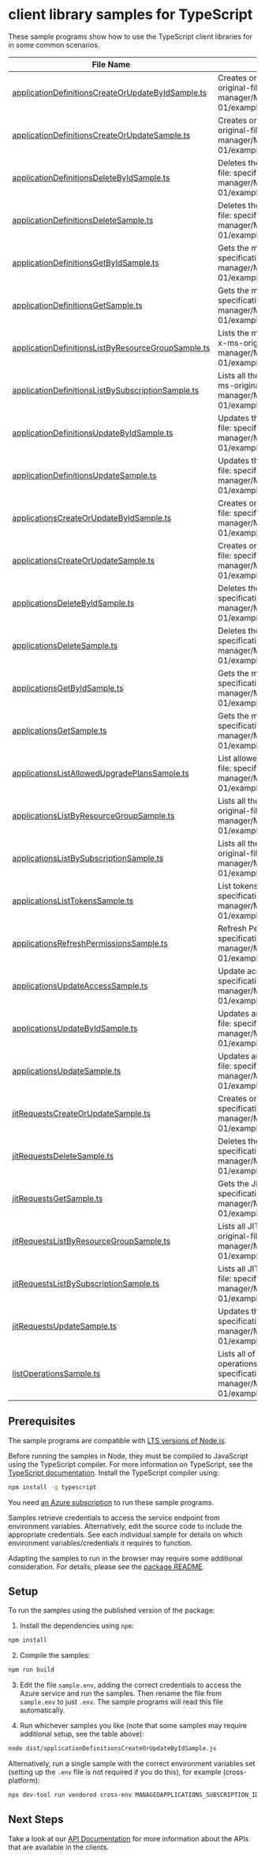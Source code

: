 # client library samples for TypeScript

These sample programs show how to use the TypeScript client libraries for in some common scenarios.

| **File Name**                                                                                         | **Description**                                                                                                                                                                                                           |
| ----------------------------------------------------------------------------------------------------- | ------------------------------------------------------------------------------------------------------------------------------------------------------------------------------------------------------------------------- |
| [applicationDefinitionsCreateOrUpdateByIdSample.ts][applicationdefinitionscreateorupdatebyidsample]   | Creates or updates a managed application definition. x-ms-original-file: specification/solutions/resource-manager/Microsoft.Solutions/stable/2021-07-01/examples/createOrUpdateApplicationDefinition.json                 |
| [applicationDefinitionsCreateOrUpdateSample.ts][applicationdefinitionscreateorupdatesample]           | Creates or updates a managed application definition. x-ms-original-file: specification/solutions/resource-manager/Microsoft.Solutions/stable/2021-07-01/examples/createOrUpdateApplicationDefinition.json                 |
| [applicationDefinitionsDeleteByIdSample.ts][applicationdefinitionsdeletebyidsample]                   | Deletes the managed application definition. x-ms-original-file: specification/solutions/resource-manager/Microsoft.Solutions/stable/2021-07-01/examples/deleteApplicationDefinition.json                                  |
| [applicationDefinitionsDeleteSample.ts][applicationdefinitionsdeletesample]                           | Deletes the managed application definition. x-ms-original-file: specification/solutions/resource-manager/Microsoft.Solutions/stable/2021-07-01/examples/deleteApplicationDefinition.json                                  |
| [applicationDefinitionsGetByIdSample.ts][applicationdefinitionsgetbyidsample]                         | Gets the managed application definition. x-ms-original-file: specification/solutions/resource-manager/Microsoft.Solutions/stable/2021-07-01/examples/getApplicationDefinition.json                                        |
| [applicationDefinitionsGetSample.ts][applicationdefinitionsgetsample]                                 | Gets the managed application definition. x-ms-original-file: specification/solutions/resource-manager/Microsoft.Solutions/stable/2021-07-01/examples/getApplicationDefinition.json                                        |
| [applicationDefinitionsListByResourceGroupSample.ts][applicationdefinitionslistbyresourcegroupsample] | Lists the managed application definitions in a resource group. x-ms-original-file: specification/solutions/resource-manager/Microsoft.Solutions/stable/2021-07-01/examples/listApplicationDefinitionsByResourceGroup.json |
| [applicationDefinitionsListBySubscriptionSample.ts][applicationdefinitionslistbysubscriptionsample]   | Lists all the application definitions within a subscription. x-ms-original-file: specification/solutions/resource-manager/Microsoft.Solutions/stable/2021-07-01/examples/listApplicationDefinitionsBySubscription.json    |
| [applicationDefinitionsUpdateByIdSample.ts][applicationdefinitionsupdatebyidsample]                   | Updates the managed application definition. x-ms-original-file: specification/solutions/resource-manager/Microsoft.Solutions/stable/2021-07-01/examples/updateApplicationDefinition.json                                  |
| [applicationDefinitionsUpdateSample.ts][applicationdefinitionsupdatesample]                           | Updates the managed application definition. x-ms-original-file: specification/solutions/resource-manager/Microsoft.Solutions/stable/2021-07-01/examples/updateApplicationDefinition.json                                  |
| [applicationsCreateOrUpdateByIdSample.ts][applicationscreateorupdatebyidsample]                       | Creates or updates a managed application. x-ms-original-file: specification/solutions/resource-manager/Microsoft.Solutions/stable/2021-07-01/examples/createOrUpdateApplicationById.json                                  |
| [applicationsCreateOrUpdateSample.ts][applicationscreateorupdatesample]                               | Creates or updates a managed application. x-ms-original-file: specification/solutions/resource-manager/Microsoft.Solutions/stable/2021-07-01/examples/createOrUpdateApplication.json                                      |
| [applicationsDeleteByIdSample.ts][applicationsdeletebyidsample]                                       | Deletes the managed application. x-ms-original-file: specification/solutions/resource-manager/Microsoft.Solutions/stable/2021-07-01/examples/deleteApplicationById.json                                                   |
| [applicationsDeleteSample.ts][applicationsdeletesample]                                               | Deletes the managed application. x-ms-original-file: specification/solutions/resource-manager/Microsoft.Solutions/stable/2021-07-01/examples/deleteApplication.json                                                       |
| [applicationsGetByIdSample.ts][applicationsgetbyidsample]                                             | Gets the managed application. x-ms-original-file: specification/solutions/resource-manager/Microsoft.Solutions/stable/2021-07-01/examples/getApplicationById.json                                                         |
| [applicationsGetSample.ts][applicationsgetsample]                                                     | Gets the managed application. x-ms-original-file: specification/solutions/resource-manager/Microsoft.Solutions/stable/2021-07-01/examples/getApplication.json                                                             |
| [applicationsListAllowedUpgradePlansSample.ts][applicationslistallowedupgradeplanssample]             | List allowed upgrade plans for application. x-ms-original-file: specification/solutions/resource-manager/Microsoft.Solutions/stable/2021-07-01/examples/listAllowedUpgradePlans.json                                      |
| [applicationsListByResourceGroupSample.ts][applicationslistbyresourcegroupsample]                     | Lists all the applications within a resource group. x-ms-original-file: specification/solutions/resource-manager/Microsoft.Solutions/stable/2021-07-01/examples/listApplicationsByResourceGroup.json                      |
| [applicationsListBySubscriptionSample.ts][applicationslistbysubscriptionsample]                       | Lists all the applications within a subscription. x-ms-original-file: specification/solutions/resource-manager/Microsoft.Solutions/stable/2021-07-01/examples/listApplicationsByResourceGroup.json                        |
| [applicationsListTokensSample.ts][applicationslisttokenssample]                                       | List tokens for application. x-ms-original-file: specification/solutions/resource-manager/Microsoft.Solutions/stable/2021-07-01/examples/listToken.json                                                                   |
| [applicationsRefreshPermissionsSample.ts][applicationsrefreshpermissionssample]                       | Refresh Permissions for application. x-ms-original-file: specification/solutions/resource-manager/Microsoft.Solutions/stable/2021-07-01/examples/refreshApplicationPermissions.json                                       |
| [applicationsUpdateAccessSample.ts][applicationsupdateaccesssample]                                   | Update access for application. x-ms-original-file: specification/solutions/resource-manager/Microsoft.Solutions/stable/2021-07-01/examples/updateAccess.json                                                              |
| [applicationsUpdateByIdSample.ts][applicationsupdatebyidsample]                                       | Updates an existing managed application. x-ms-original-file: specification/solutions/resource-manager/Microsoft.Solutions/stable/2021-07-01/examples/updateApplicationById.json                                           |
| [applicationsUpdateSample.ts][applicationsupdatesample]                                               | Updates an existing managed application. x-ms-original-file: specification/solutions/resource-manager/Microsoft.Solutions/stable/2021-07-01/examples/updateApplication.json                                               |
| [jitRequestsCreateOrUpdateSample.ts][jitrequestscreateorupdatesample]                                 | Creates or updates the JIT request. x-ms-original-file: specification/solutions/resource-manager/Microsoft.Solutions/stable/2021-07-01/examples/createOrUpdateJitRequest.json                                             |
| [jitRequestsDeleteSample.ts][jitrequestsdeletesample]                                                 | Deletes the JIT request. x-ms-original-file: specification/solutions/resource-manager/Microsoft.Solutions/stable/2021-07-01/examples/deleteJitRequest.json                                                                |
| [jitRequestsGetSample.ts][jitrequestsgetsample]                                                       | Gets the JIT request. x-ms-original-file: specification/solutions/resource-manager/Microsoft.Solutions/stable/2021-07-01/examples/getJitRequest.json                                                                      |
| [jitRequestsListByResourceGroupSample.ts][jitrequestslistbyresourcegroupsample]                       | Lists all JIT requests within the resource group. x-ms-original-file: specification/solutions/resource-manager/Microsoft.Solutions/stable/2021-07-01/examples/listJitRequestsByResourceGroup.json                         |
| [jitRequestsListBySubscriptionSample.ts][jitrequestslistbysubscriptionsample]                         | Lists all JIT requests within the subscription. x-ms-original-file: specification/solutions/resource-manager/Microsoft.Solutions/stable/2021-07-01/examples/listJitRequestsByResourceGroup.json                           |
| [jitRequestsUpdateSample.ts][jitrequestsupdatesample]                                                 | Updates the JIT request. x-ms-original-file: specification/solutions/resource-manager/Microsoft.Solutions/stable/2021-07-01/examples/updateJitRequest.json                                                                |
| [listOperationsSample.ts][listoperationssample]                                                       | Lists all of the available Microsoft.Solutions REST API operations. x-ms-original-file: specification/solutions/resource-manager/Microsoft.Solutions/stable/2021-07-01/examples/listSolutionsOperations.json              |

## Prerequisites

The sample programs are compatible with [LTS versions of Node.js](https://github.com/nodejs/release#release-schedule).

Before running the samples in Node, they must be compiled to JavaScript using the TypeScript compiler. For more information on TypeScript, see the [TypeScript documentation][typescript]. Install the TypeScript compiler using:

```bash
npm install -g typescript
```

You need [an Azure subscription][freesub] to run these sample programs.

Samples retrieve credentials to access the service endpoint from environment variables. Alternatively, edit the source code to include the appropriate credentials. See each individual sample for details on which environment variables/credentials it requires to function.

Adapting the samples to run in the browser may require some additional consideration. For details, please see the [package README][package].

## Setup

To run the samples using the published version of the package:

1. Install the dependencies using `npm`:

```bash
npm install
```

2. Compile the samples:

```bash
npm run build
```

3. Edit the file `sample.env`, adding the correct credentials to access the Azure service and run the samples. Then rename the file from `sample.env` to just `.env`. The sample programs will read this file automatically.

4. Run whichever samples you like (note that some samples may require additional setup, see the table above):

```bash
node dist/applicationDefinitionsCreateOrUpdateByIdSample.js
```

Alternatively, run a single sample with the correct environment variables set (setting up the `.env` file is not required if you do this), for example (cross-platform):

```bash
npx dev-tool run vendored cross-env MANAGEDAPPLICATIONS_SUBSCRIPTION_ID="<managedapplications subscription id>" MANAGEDAPPLICATIONS_RESOURCE_GROUP="<managedapplications resource group>" node dist/applicationDefinitionsCreateOrUpdateByIdSample.js
```

## Next Steps

Take a look at our [API Documentation][apiref] for more information about the APIs that are available in the clients.

[applicationdefinitionscreateorupdatebyidsample]: https://github.com/Azure/azure-sdk-for-js/blob/main/sdk/managedapplications/arm-managedapplications/samples/v3/typescript/src/applicationDefinitionsCreateOrUpdateByIdSample.ts
[applicationdefinitionscreateorupdatesample]: https://github.com/Azure/azure-sdk-for-js/blob/main/sdk/managedapplications/arm-managedapplications/samples/v3/typescript/src/applicationDefinitionsCreateOrUpdateSample.ts
[applicationdefinitionsdeletebyidsample]: https://github.com/Azure/azure-sdk-for-js/blob/main/sdk/managedapplications/arm-managedapplications/samples/v3/typescript/src/applicationDefinitionsDeleteByIdSample.ts
[applicationdefinitionsdeletesample]: https://github.com/Azure/azure-sdk-for-js/blob/main/sdk/managedapplications/arm-managedapplications/samples/v3/typescript/src/applicationDefinitionsDeleteSample.ts
[applicationdefinitionsgetbyidsample]: https://github.com/Azure/azure-sdk-for-js/blob/main/sdk/managedapplications/arm-managedapplications/samples/v3/typescript/src/applicationDefinitionsGetByIdSample.ts
[applicationdefinitionsgetsample]: https://github.com/Azure/azure-sdk-for-js/blob/main/sdk/managedapplications/arm-managedapplications/samples/v3/typescript/src/applicationDefinitionsGetSample.ts
[applicationdefinitionslistbyresourcegroupsample]: https://github.com/Azure/azure-sdk-for-js/blob/main/sdk/managedapplications/arm-managedapplications/samples/v3/typescript/src/applicationDefinitionsListByResourceGroupSample.ts
[applicationdefinitionslistbysubscriptionsample]: https://github.com/Azure/azure-sdk-for-js/blob/main/sdk/managedapplications/arm-managedapplications/samples/v3/typescript/src/applicationDefinitionsListBySubscriptionSample.ts
[applicationdefinitionsupdatebyidsample]: https://github.com/Azure/azure-sdk-for-js/blob/main/sdk/managedapplications/arm-managedapplications/samples/v3/typescript/src/applicationDefinitionsUpdateByIdSample.ts
[applicationdefinitionsupdatesample]: https://github.com/Azure/azure-sdk-for-js/blob/main/sdk/managedapplications/arm-managedapplications/samples/v3/typescript/src/applicationDefinitionsUpdateSample.ts
[applicationscreateorupdatebyidsample]: https://github.com/Azure/azure-sdk-for-js/blob/main/sdk/managedapplications/arm-managedapplications/samples/v3/typescript/src/applicationsCreateOrUpdateByIdSample.ts
[applicationscreateorupdatesample]: https://github.com/Azure/azure-sdk-for-js/blob/main/sdk/managedapplications/arm-managedapplications/samples/v3/typescript/src/applicationsCreateOrUpdateSample.ts
[applicationsdeletebyidsample]: https://github.com/Azure/azure-sdk-for-js/blob/main/sdk/managedapplications/arm-managedapplications/samples/v3/typescript/src/applicationsDeleteByIdSample.ts
[applicationsdeletesample]: https://github.com/Azure/azure-sdk-for-js/blob/main/sdk/managedapplications/arm-managedapplications/samples/v3/typescript/src/applicationsDeleteSample.ts
[applicationsgetbyidsample]: https://github.com/Azure/azure-sdk-for-js/blob/main/sdk/managedapplications/arm-managedapplications/samples/v3/typescript/src/applicationsGetByIdSample.ts
[applicationsgetsample]: https://github.com/Azure/azure-sdk-for-js/blob/main/sdk/managedapplications/arm-managedapplications/samples/v3/typescript/src/applicationsGetSample.ts
[applicationslistallowedupgradeplanssample]: https://github.com/Azure/azure-sdk-for-js/blob/main/sdk/managedapplications/arm-managedapplications/samples/v3/typescript/src/applicationsListAllowedUpgradePlansSample.ts
[applicationslistbyresourcegroupsample]: https://github.com/Azure/azure-sdk-for-js/blob/main/sdk/managedapplications/arm-managedapplications/samples/v3/typescript/src/applicationsListByResourceGroupSample.ts
[applicationslistbysubscriptionsample]: https://github.com/Azure/azure-sdk-for-js/blob/main/sdk/managedapplications/arm-managedapplications/samples/v3/typescript/src/applicationsListBySubscriptionSample.ts
[applicationslisttokenssample]: https://github.com/Azure/azure-sdk-for-js/blob/main/sdk/managedapplications/arm-managedapplications/samples/v3/typescript/src/applicationsListTokensSample.ts
[applicationsrefreshpermissionssample]: https://github.com/Azure/azure-sdk-for-js/blob/main/sdk/managedapplications/arm-managedapplications/samples/v3/typescript/src/applicationsRefreshPermissionsSample.ts
[applicationsupdateaccesssample]: https://github.com/Azure/azure-sdk-for-js/blob/main/sdk/managedapplications/arm-managedapplications/samples/v3/typescript/src/applicationsUpdateAccessSample.ts
[applicationsupdatebyidsample]: https://github.com/Azure/azure-sdk-for-js/blob/main/sdk/managedapplications/arm-managedapplications/samples/v3/typescript/src/applicationsUpdateByIdSample.ts
[applicationsupdatesample]: https://github.com/Azure/azure-sdk-for-js/blob/main/sdk/managedapplications/arm-managedapplications/samples/v3/typescript/src/applicationsUpdateSample.ts
[jitrequestscreateorupdatesample]: https://github.com/Azure/azure-sdk-for-js/blob/main/sdk/managedapplications/arm-managedapplications/samples/v3/typescript/src/jitRequestsCreateOrUpdateSample.ts
[jitrequestsdeletesample]: https://github.com/Azure/azure-sdk-for-js/blob/main/sdk/managedapplications/arm-managedapplications/samples/v3/typescript/src/jitRequestsDeleteSample.ts
[jitrequestsgetsample]: https://github.com/Azure/azure-sdk-for-js/blob/main/sdk/managedapplications/arm-managedapplications/samples/v3/typescript/src/jitRequestsGetSample.ts
[jitrequestslistbyresourcegroupsample]: https://github.com/Azure/azure-sdk-for-js/blob/main/sdk/managedapplications/arm-managedapplications/samples/v3/typescript/src/jitRequestsListByResourceGroupSample.ts
[jitrequestslistbysubscriptionsample]: https://github.com/Azure/azure-sdk-for-js/blob/main/sdk/managedapplications/arm-managedapplications/samples/v3/typescript/src/jitRequestsListBySubscriptionSample.ts
[jitrequestsupdatesample]: https://github.com/Azure/azure-sdk-for-js/blob/main/sdk/managedapplications/arm-managedapplications/samples/v3/typescript/src/jitRequestsUpdateSample.ts
[listoperationssample]: https://github.com/Azure/azure-sdk-for-js/blob/main/sdk/managedapplications/arm-managedapplications/samples/v3/typescript/src/listOperationsSample.ts
[apiref]: https://docs.microsoft.com/javascript/api/@azure/arm-managedapplications?view=azure-node-preview
[freesub]: https://azure.microsoft.com/free/
[package]: https://github.com/Azure/azure-sdk-for-js/tree/main/sdk/managedapplications/arm-managedapplications/README.md
[typescript]: https://www.typescriptlang.org/docs/home.html
